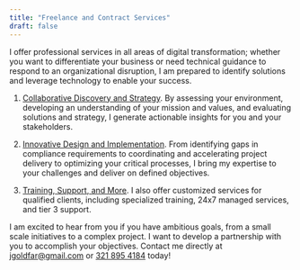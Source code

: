 ```yaml
---
title: "Freelance and Contract Services"
draft: false
---
```


I offer professional services in all areas of digital transformation; whether you want to differentiate your business or need technical guidance to respond to an organizational disruption, I am prepared to identify solutions and leverage technology to enable your success.

1) [Collaborative Discovery and Strategy](/about/collaboration). By assessing your environment, developing an understanding of your mission and values, and evaluating solutions and strategy, I generate actionable insights for you and your stakeholders.

2) [Innovative Design and Implementation](/about/innovation). From identifying gaps in compliance requirements to coordinating and accelerating project delivery to optimizing your critical processes, I bring my expertise to your challenges and deliver on defined objectives.

3) [Training, Support, and More](/contact). I also offer customized services for qualified clients, including specialized training, 24x7 managed services, and tier 3 support.

I am excited to hear from you if you have ambitious goals, from a small scale initiatives to a complex project.
I want to develop a partnership with you to accomplish your objectives.
Contact me directly at [jgoldfar@gmail.com](mailto:jgoldfar@gmail.com) or [321 895 4184](tel:+1-321-895-4184) today!
